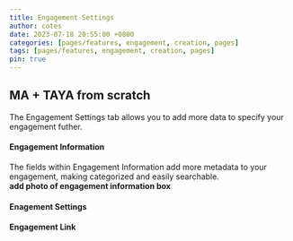 ```yaml
---
title: Engagement Settings
author: cotes
date: 2023-07-18 20:55:00 +0800
categories: [pages/features, engagement, creation, pages]
tags: [pages/features, engagement, creation, pages]
pin: true
---
```

## MA + TAYA from scratch  

The Engagement Settings tab allows you to add more data to specify your engagement futher.  
#### Engagement Information  
The fields within Engagement Information add more metadata to your engagement, making categorized and easily searchable.  
**add photo of engagement information box**  

#### Enagement Settings  
#### Engagement Link 
